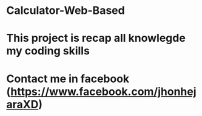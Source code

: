 # Calculator-Web-Based
# This project is recap all knowlegde my coding skills
# Contact me in facebook (https://www.facebook.com/jhonhejaraXD)